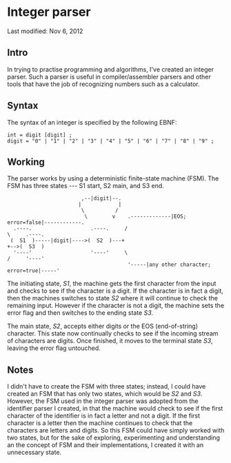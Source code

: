 # Integer parser

Last modified: Nov 6, 2012

## Intro

In trying to practise programming and algorithms, I've created an integer parser. Such a parser is useful in compiler/assembler parsers and other tools that have the job of recognizing numbers such as a calculator.

## Syntax

The syntax of an integer is specified by the following EBNF:

```
int = digit [digit] ;
digit = "0" | "1" | "2" | "3" | "4" | "5" | "6" | "7" | "8" | "9" ;
```

## Working

The parser works by using a deterministic finite-state machine (FSM). The FSM has three states --- S1 start, S2 main, and S3 end.

```
                        ,--|digit|--.
                       |            |
                        \          /
                         \        v    .-------------|EOS; error=false|------------.
  .----.                   .----.     /                                             \     .----.
 (  S1  )-----|digit|---->(  S2  )---+                                               +-->(  S3  )
  '----'                   '----'     \                                             /     '----'
                                       '-----|any other character; error=true|-----'

```

The initiating state, *S1*, the machine gets the first character from the input and checks to see if the character is a digit. If the character is in fact a digit, then the machines switches to state *S2* where it will continue to check the remaining input. However if the character is not a digit, the machine sets the error flag and then switches to the ending state *S3*.

The main state, *S2*, accepts either digits or the EOS (end-of-string) character. This state now continually checks to see if the incoming stream of characters are digits. Once finished, it moves to the terminal state *S3*, leaving the error flag untouched.

## Notes

I didn't have to create the FSM with three states; instead, I could have created an FSM that has only two states, which would be *S2* and *S3*. However, the FSM used in the integer parser was adopted from the identifier parser I created, in that the machine would check to see if the first character of the identifier is in fact a letter and not a digit. If the first character is a letter then the machine continues to check that the characters are letters and digits. So this FSM could have simply worked with two states, but for the sake of exploring, experimenting and understanding an the concept of FSM and their implementations, I created it with an unnecessary state.
